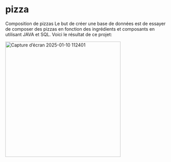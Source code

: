 # pizza
Composition de pizzas
Le but de créer une base de données est de essayer de composer des pizzas en fonction des ingrédients et composants en utilisant JAVA et SQL.
Voici le résultat de ce projet:


<img width="361" alt="Capture d’écran 2025-01-10 112401" src="https://github.com/user-attachments/assets/ea4fdaa0-a28a-4f91-b56b-2829a57c084e" />
